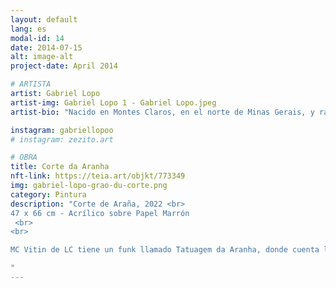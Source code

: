 ```yaml
---
layout: default
lang: es
modal-id: 14
date: 2014-07-15
alt: image-alt
project-date: April 2014

# ARTISTA
artist: Gabriel Lopo
artist-img: Gabriel Lopo 1 - Gabriel Lopo.jpeg
artist-bio: "Nacido en Montes Claros, en el norte de Minas Gerais, y radicado en Belo Horizonte, discute cuestiones relacionadas con la distribución desigual del desarrollo, racialidades y la ideología. Busca elaborar la idea del artista como comunicador, decodificador y agente intelectual. Además de la investigación y el trabajo en arte, trabaja con la producción cultural. Colabora en proyectos del SESC MG y del Foro de la Juventud de la Gran BH. Coordina el Laboratorio Guará, plataforma de articulación entre arte, cultura y comunicación. Se está graduando en Periodismo en la UFMG."

instagram: gabriellopoo
# instagram: zezito.art

# OBRA
title: Corte da Aranha
nft-link: https://teia.art/objkt/773349
img: gabriel-lopo-grao-du-corte.png
category: Pintura
description: "Corte de Araña, 2022 <br>
47 x 66 cm - Acrílico sobre Papel Marrón
 <br>
<br> 

MC Vitin de LC tiene un funk llamado Tatuagem da Aranha, donde cuenta la historia de un joven residente de una favela que disfruta su fin de semana. El tatuaje de araña aparece como símbolo de comunicación. Yo vivo en el barrio Concórdia, que nació de una remoción de personas en una favela donde hoy esta el barrio Barro Preto en BH. Aquí varios niños tienen un corte de pelo que consiste en el tradicional “disfrazado” con una araña en la nuca. Este corte reafirma a la araña como elemento de comunicación entre jóvenes de territorios periféricos. La pintura Corte de Aranha trata de dar cuenta de su dimensión poética.

" 
---
```


